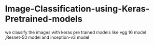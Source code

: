 # Image-Classification-using-Keras-Pretrained-models
we classify the images with keras pre trained models like vgg 16 model ,Resnet-50 model and  inception-v3 model
